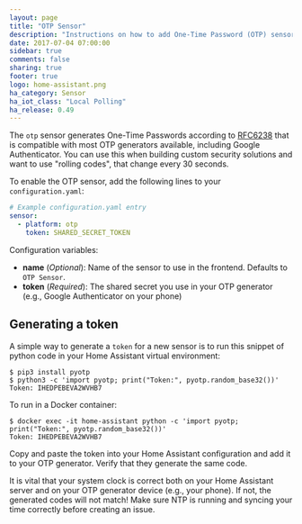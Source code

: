 ```yaml
---
layout: page
title: "OTP Sensor"
description: "Instructions on how to add One-Time Password (OTP) sensors into Home Assistant."
date: 2017-07-04 07:00:00
sidebar: true
comments: false
sharing: true
footer: true
logo: home-assistant.png
ha_category: Sensor
ha_iot_class: "Local Polling"
ha_release: 0.49
---
```


The `otp` sensor generates One-Time Passwords according to [RFC6238](https://tools.ietf.org/html/rfc6238) that is compatible with most OTP generators available, including Google Authenticator. You can use this when building custom security solutions and want to use "rolling codes", that change every 30 seconds.

To enable the OTP sensor, add the following lines to your `configuration.yaml`:

```yaml
# Example configuration.yaml entry
sensor:
  - platform: otp
    token: SHARED_SECRET_TOKEN
```

Configuration variables:

- **name** (*Optional*): Name of the sensor to use in the frontend. Defaults to `OTP Sensor`.
- **token** (*Required*): The shared secret you use in your OTP generator (e.g., Google Authenticator on your phone)

## Generating a token

A simple way to generate a `token` for a new sensor is to run this snippet of python code in your Home Assistant virtual environment:

```shell
$ pip3 install pyotp
$ python3 -c 'import pyotp; print("Token:", pyotp.random_base32())'
Token: IHEDPEBEVA2WVHB7
```

To run in a Docker container:

```shell
$ docker exec -it home-assistant python -c 'import pyotp; print("Token:", pyotp.random_base32())'
Token: IHEDPEBEVA2WVHB7
```
Copy and paste the token into your Home Assistant configuration and add it to your OTP generator. Verify that they generate the same code.

<p class='note warning'>
It is vital that your system clock is correct both on your Home Assistant server and on your OTP generator device (e.g., your phone). If not, the generated codes will not match! Make sure NTP is running and syncing your time correctly before creating an issue.
</p>
